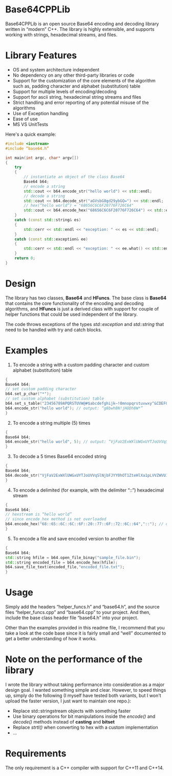 # Base64CPPLib
Base64CPPLib is an open source Base64 encoding and decoding library written in “modern” C++. The library is highly extensible, and supports working with strings, hexadecimal streams, and files.

# Library Features

* OS and system architecture independent
* No dependency on any other third-party libraries or code
* Support for the customization of the core elements of the algorithm such as, padding character and alphabet (substitution) table
* Support for multiple levels of encoding/decoding
* Support for ascii string, hexadecimal string streams and files
* Strict handling and error reporting of any potential misuse of the algorithms
* Use of Exception handling
* Ease of use
* MS VS UnitTests

Here's a quick example:

```c++
#include <iostream>
#include “base64.h”

int main(int argc, char* argv[])
{
    try
    {
        // instantiate an object of the class Base64
        Base64 b64;
        // encode a string
        std::cout << b64.encode_str("hello world") << std::endl;
        // decode a string
        std::cout << b64.decode_str("aGVsbG8gd29ybGQ=") << std::endl;
        // hex(“hello world”) = "68656C6C6F20776F726C64"
        std::cout << b64.encode_hex("68656C6C6F20776F726C64") << std::endl;
    }
    catch (const std::string& es)
    {
        std::cerr << std::endl << "exception: " << es << std::endl;
    }
    catch (const std::exception& ee)
    {
        std::cerr << std::endl << "exception: " << ee.what() << std::endl;
    }
    return 0;
}
```
# Design

The library has two classes, **Base64** and **HFuncs**. The base class is **Base64** that contains the core functionality of the encoding and decoding algorithms, and **HFuncs** is just a derived class with support for couple of helper functions that could be used independent of the library.

The code throws exceptions of the types *std::exception* and *std::string* that need to be handled with try and catch blocks.

# Examples

1. To encode a string with a custom padding character and custom alphabet (substitution) table
```c++
{
Base64 b64;
// set custom padding character
b64.set_p_char("*");
// set custom alphabet (substitution) table
b64.set_s_table("23456789APQRSTUVW@#$abcdefghijk~!0mnopqrstuvwxy^&CDEFGHIJKLMNO()");
b64.encode_str("hello world"); // output: “g8bwh8N!jHODh8W*”
}
```
2. To encode a string multiple (5) times
```c++
{
Base64 b64;
b64.encode_str("hello world", 5); // output: “VjFaV2ExWXlUWGxUYTJoUVVqSlNjbFJYY0hOT1ZteHlXa1pLVVZWVU1Eaz0=”
}
```
3. To decode a 5 times Base64 encoded string
```c++
{
Base64 b64;
b64.decode_str("VjFaV2ExWXlUWGxUYTJoUVVqSlNjbFJYY0hOT1ZteHlXa1pLVVZWVU1Eaz0=", 5); // output: “hello world”
}
```
4. To encode a delimited (for example, with the delimiter “::”) hexadecimal stream
```c++
{
Base64 b64;
// hexstream is “hello world”
// since encode_hex method is not overloaded
b64.encode_hex("68::65::6C::6C::6F::20::77::6F::72::6C::64","::"); // output: “aGVsbG8gd29ybGQ=”
}
```
5. To encode a file and save encoded version to another file
```c++
{
Base64 b64;
std::string hfile = b64.open_file_binay("sample_file.bin");
std::string encoded_file = b64.encode_hex(hfile);
b64.save_file_text(encoded_file,"encoded_file.txt");
}
```
# Usage

Simply add the headers “helper_funcs.h” and “base64.h”, and the source files “helper_funcs.cpp” and “base64.cpp” to your project. And then, include the base class header file “base64.h” into your project.

Other than the examples provided in this readme file, I recommend that you take a look at the code base since it is fairly small and “well” documented to get a better understanding of how it works.

# Note on the performance of the library

I wrote the library without taking performance into consideration as a major design goal. I wanted something simple and clear. However, to speed things up, simply do the following (I myself have tested both variants, but I  won't upload the faster version, I just want to maintain one repo.):

* Replace std::stringstream objects with something faster
* Use binary operations for bit manipulations inside the *encode()* and *decode()* methods instead of **casting** and **bitset**
* Replace *strtl()* when converting to hex with a custom implementation
* ...

# Requirements

The only requirement is a C++ compiler with support for C++11 and C++14.

